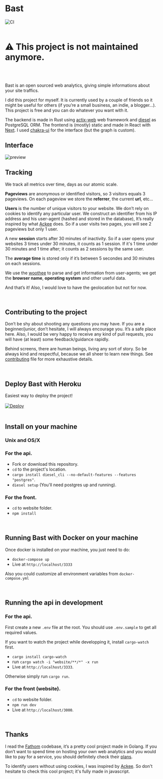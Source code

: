 # Bast
![CI](https://github.com/kooparse/bast/workflows/CI/badge.svg)
<br/>
<br/>

# ⚠️ This project is not maintained anymore.
<br/>
<br/>

Bast is an open sourced web analytics, giving simple informations about your site traffics. 

I did this project for myself. It is currently used by a couple of friends so it might be useful for others (if you’re a small business, an indie, a blogger…). This project is free and you can do whatever you want with it.

The backend is made in Rust using [actix-web](https://github.com/actix/actix-web) web framework and [diesel](https://github.com/diesel-rs/diesel) as PostgreSQL ORM. The frontend is (mostly) static and made in React with [Next](https://github.com/zeit/next.js). I used [chakra-ui](https://chakra-ui.com/) for the interface (but the graph is custom).

## Interface

<img src="https://i.imgur.com/DsE3xcM.png" alt="preview" />
<br/>

## Tracking
We track all metrics over time, days as our atomic scale.

**Pageviews** are anonymous or identified visitors, so 3 visitors equals 3 pageviews. On each pageview we store the **referrer**, the current **url**, etc... 

**Users** is the number of unique visitors to your website. We don’t rely on cookies to identify any particular user. We construct an identifier from his IP address and his user-agent (hashed and stored in the database), It’s really inspired by what [Ackee](https://github.com/electerious/Ackee) does. So if a user visits two pages, you will see 2 pageviews but only 1 user. 

A new **session** starts after 30 minutes of inactivity. So if a user opens your websites 3 times under 30 minutes, it counts as 1 session. If it's 1 time under 30 minutes and 1 time after; it counts as 2 sessions by the same user.

The **average time** is stored only if it’s between 5 secondes and 30 minutes on each sessions. 

We use the [woothee](https://github.com/woothee/woothee-rust) to parse and get information from user-agents; we get the **browser name**, **operating system** and other useful data.

And that’s it! Also, I would love to have the geolocation but not for now.

<br/>

## Contributing to the project

Don’t be shy about shooting any questions you may have. If you are a beginner/junior, don’t hesitate, I will always encourage you. It’s a safe place here. Also, I would be very happy to receive any kind of pull requests, you will have (at least) some feedback/guidance rapidly.

Behind screens, there are human beings, living any sort of story. So be always kind and respectful, because we all sheer to learn new things. See [contributing](https://github.com/kooparse/bast/blob/master/CONTRIBUTING.md) file for more exhaustive details.

<br/>

## Deploy Bast with Heroku
Easiest way to deploy the project!<br/>
<br/>
[![Deploy](https://www.herokucdn.com/deploy/button.svg)](https://heroku.com/deploy)
<br/>
<br/>

## Install on your machine

### Unix and OS/X

### For the api.

- Fork or download this repository.
- `cd` to the project's location.
- `cargo install diesel_cli --no-default-features --features "postgres"`.
- `diesel setup` (You'll need postgres up and running).

### For the front.

- `cd` to website folder.
- `npm install`

<br/>


## Running Bast with Docker on your machine

Once docker is installed on your machine, you just need to do: 
- `docker-compose up`
- Live at `http://localhost/3333`

Also you could customize all environment variables from `docker-compose.yml`

<br/>

## Running the api in development

### For the api.

First create a new `.env` file at the root.
You should use `.env.sample` to get all required values.

If you want to watch the project while developping it, install `cargo-watch` first.

- `cargo install cargo-watch`
- run `cargo watch -i "website/**/*" -x run`
- Live at `http://localhost/3333`.

Otherwise simply run `cargo run`.

### For the front (website).

- `cd` to website folder.
- `npm run dev`
- Live at `http://localhost/3000`.

<br/>


## Thanks

I read the [Fathom](https://github.com/usefathom/fathom) codebase, it’s a pretty cool project made in Golang. If you don’t want to spend time on hosting your own web analytics and you would like to pay for a service, you should definitely check their [plans](https://usefathom.com/pricing).

To identify users without using cookies, I was inspired by [Ackee](https://github.com/electerious/Ackee). So don't hesitate to check this cool project; it's fully made in javascript. 
